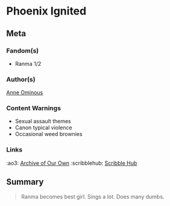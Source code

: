 # Phoenix Ignited

## Meta

### Fandom(s)

* Ranma 1/2

### Author(s)

[Anne Ominous](https://discord.com/channels/260074028600000513/1287257215119523881)

### Content Warnings

* Sexual assault themes
* Canon typical violence
* Occasional weed brownies

### Links

:ao3: [Archive of Our Own](http://ao3.com/stuff)
:scribblehub: [Scribble Hub](http://scribblehub.com/)

## Summary

> Ranma becomes best girl. Sings a lot. Does many dumbs.

